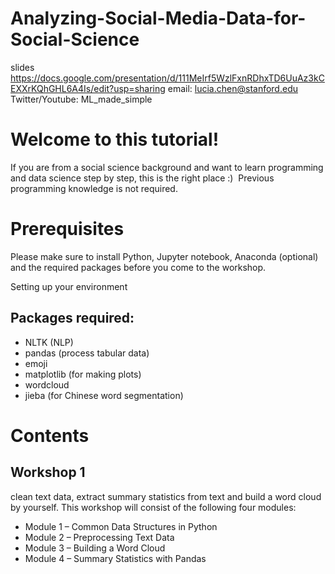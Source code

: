 # Analyzing-Social-Media-Data-for-Social-Science

slides https://docs.google.com/presentation/d/111MeIrf5WzlFxnRDhxTD6UuAz3kCEXXrKQhGHL6A4Is/edit?usp=sharing
email: lucia.chen@stanford.edu
Twitter/Youtube: ML_made_simple


# Welcome to this tutorial!
If you are from a social science background and want to learn programming and data science step by step, this is the right place :)  Previous programming knowledge is not required.


# Prerequisites
Please make sure to install Python, Jupyter notebook, Anaconda (optional) and the required packages before you come to the workshop.

Setting up your environment
## Packages required:
* NLTK (NLP)
* pandas (process tabular data)
* emoji
* matplotlib (for making plots)
* wordcloud
* jieba (for Chinese word segmentation)


# Contents
## Workshop 1
clean text data, extract summary statistics from text and build a word cloud by yourself. This workshop will consist of the following four modules:
* Module 1 – Common Data Structures in Python
* Module 2 – Preprocessing Text Data
* Module 3 – Building a Word Cloud
* Module 4 – Summary Statistics with Pandas
